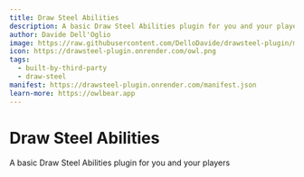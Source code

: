 ```yaml
---
title: Draw Steel Abilities
description: A basic Draw Steel Abilities plugin for you and your players
author: Davide Dell'Oglio
image: https://raw.githubusercontent.com/DelloDavide/drawsteel-plugin/main/docs/owl.jpg
icon: https://drawsteel-plugin.onrender.com/owl.png
tags:
  - built-by-third-party
  - draw-steel
manifest: https://drawsteel-plugin.onrender.com/manifest.json
learn-more: https://owlbear.app
---
```


# Draw Steel Abilities

A basic Draw Steel Abilities plugin for you and your players
